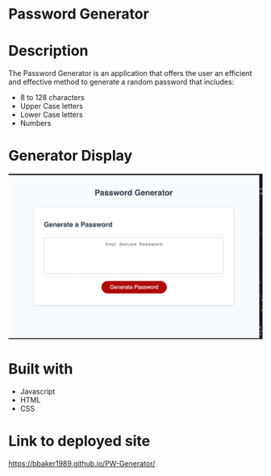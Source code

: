 # Password Generator 

# Description

The Password Generator is an application that offers the user an efficient and effective method  to generate a random password that includes:
- 8 to 128 characters
- Upper Case letters
- Lower Case letters
- Numbers


# Generator Display
<img src="Images/PWGenImage.png" alt="Password Generator ">



# Built with
- Javascript
- HTML
- CSS

# Link to deployed site

https://bbaker1989.github.io/PW-Generator/
